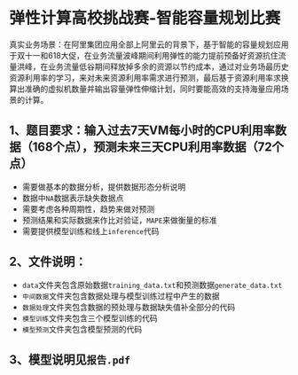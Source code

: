 # 弹性计算高校挑战赛-智能容量规划比赛

真实业务场景：在阿里集团应用全部上阿里云的背景下，基于智能的容量规划应用于双十一和618大促，在业务流量波峰期间利用弹性的能力提前预备好资源抗住流量洪峰，在业务流量低谷期间释放掉多余的资源以节约成本，通过对业务场最历史资源利用率的学习，来对未来资源利用率需求进行预测，最后基于资源利用率求换算出准确的虚拟机数量并输出容量弹性伸缩计划，同时要能高效的支持海量应用场景的计算。

## 1、题目要求：输入过去7天VM每小时的CPU利用率数据（168个点），预测未来三天CPU利用率数据（72个点）

- 需要做基本的数据分析，提供数据形态分析说明
- 数据中`NA`数据表示缺失数据点
- 需要考虑各种周期性，趋势来做对预测
- 预测结果和实际数据来作比对验证，`MAPE`来做衡量的标准
- 需要提供模型训练和线上`inference`代码

## 2、文件说明：

 - `data`文件夹包含原始数据`training_data.txt`和预测数据`generate_data.txt`
 - `中间数据`文件夹包含数据处理与模型训练过程中产生的数据
 - `数据处理`文件夹包含数据的预处理与数据缺失值补全部分的代码
 - `模型训练`文件夹包含三个模型训练的代码
 - `模型预测`文件夹包含模型预测的代码

## 3、模型说明见`报告.pdf`

